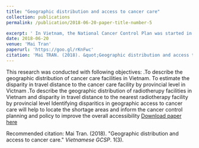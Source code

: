 ```yaml
---
title: "Geographic distribution and access to cancer care"
collection: publications
permalink: /publication/2018-06-20-paper-title-number-5

excerpt: ' In Vietnam, the National Cancer Control Plan was started in 2008 with aims to provide effective diagnosis and treatment. Even though the Cancer Control Network over 2011-2020 had been approved by the Ministry of Health, the cancer control infrastructure in Vietnam is still inadequate.[1] Given the limited resources, reallocation of available facilities and infrastructure to low-accessibility areas is thus of great importance.'
date: 2018-06-20
venue: 'Mai Tran'
paperurl: 'https://goo.gl/rKnFwc'
citation: 'Mai TRAN. (2018). &quot;Geographic distribution and access to cancer care.&quot; <i>Vietnamese GCSP</i>. 1(3).'
---
```

This research was conducted with following objectives: .To describe the geographic distribution of cancer care facilities in Vietnam. To estimate the disparity in travel distance to the cancer care facility by provincial level in Victnam .To describe the geographic distribution of radiotherupy facilities in Vietnam and disparity in travel distance to the nearest radiotherapy facility by provincial level Identifying disparitics in geographic access to cancer care will help to locate the shortage areas and inform the cancer control planning and policy to improve the overall accessibility
[Download paper here](http://gcsp.ytecongcong.com/files/Paper4.pdf)

Recommended citation: Mai Tran. (2018). "Geographic distribution and access to cancer care." <i>Vietnamese GCSP</i>. 1(3).

